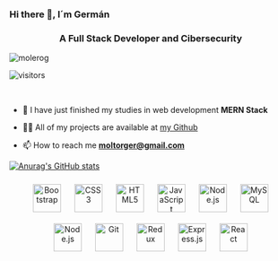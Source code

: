 ### Hi there 👋, I´m Germán
<h3 align="center">A Full Stack Developer and Cibersecurity</h3>
<p align="left"> <img src="https://komarev.com/ghpvc/?username=molergog&label=Profile%20views&color=0e75b6&style=flat" alt="molerog" /> </p>


![visitors](https://visitor-badge.glitch.me/badge?page_id=molerog.id&left_color=green&right_color=red)

<br>

- 🌱 I have just finished my studies in web development  **MERN Stack**

- 👨‍💻 All of my projects are available at [my Github](https://github.com/Molerog)

- 📫 How to reach me **moltorger@gmail.com**

[![Anurag's GitHub stats](https://github-readme-stats.vercel.app/api?username=molerog&show_icons=true&theme=midnight-purple&show_owner=1&text_color=09ea69&icon_color=bc13fe&title_color=bc13fe)](https://github.com/anuraghazra/github-readme-stats)


<div align="center">  
<img style="margin: 10px" src="https://profilinator.rishav.dev/skills-assets/bootstrap-plain.svg" alt="Bootstrap" height="50" />  
<img style="margin: 10px" src="https://profilinator.rishav.dev/skills-assets/css3-original-wordmark.svg" alt="CSS3" height="50" />  
<img style="margin: 10px" src="https://profilinator.rishav.dev/skills-assets/html5-original-wordmark.svg" alt="HTML5" height="50" />  
<img style="margin: 10px" src="https://profilinator.rishav.dev/skills-assets/javascript-original.svg" alt="JavaScript" height="50" />  
<img style="margin: 10px" src="https://profilinator.rishav.dev/skills-assets/nodejs-original-wordmark.svg" alt="Node.js" height="50" />  
<img style="margin: 10px" src="https://profilinator.rishav.dev/skills-assets/mysql-original-wordmark.svg" alt="MySQL" height="50" />  
<img style="margin: 10px" src="https://profilinator.rishav.dev/skills-assets/nodejs-original-wordmark.svg" alt="Node.js" height="50" />  
<img style="margin: 10px" src="https://profilinator.rishav.dev/skills-assets/git-scm-icon.svg" alt="Git" height="50" />  
<img style="margin: 10px" src="https://profilinator.rishav.dev/skills-assets/redux-original.svg" alt="Redux" height="50" />  
<img style="margin: 10px" src="https://profilinator.rishav.dev/skills-assets/express-original-wordmark.svg" alt="Express.js" height="50" />  

<img style="margin: 10px" src="https://profilinator.rishav.dev/skills-assets/react-original-wordmark.svg" alt="React" height="50" />  
</div>
</div>

<!--
**Molerog/Molerog** is a ✨ _special_ ✨ repository because its `README.md` (this file) appears on your GitHub profile.

Here are some ideas to get you started:

- 🔭 I’m currently working on ...
- 🌱 I’m currently learning ...
- 👯 I’m looking to collaborate on ...
- 🤔 I’m looking for help with ...
- 💬 Ask me about ...
- 📫 How to reach me: ...
- 😄 Pronouns: ...
- ⚡ Fun fact: ...
-->
